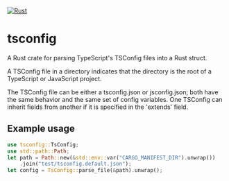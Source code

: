 [![Rust](https://github.com/drivasperez/tsconfig/actions/workflows/rust.yml/badge.svg)](https://github.com/drivasperez/tsconfig/actions/workflows/rust.yml)

# tsconfig

A Rust crate for parsing TypeScript's TSConfig files into a Rust struct.

A TSConfig file in a directory indicates that the directory is the root of a TypeScript or JavaScript project.

The TSConfig file can be either a tsconfig.json or jsconfig.json; both have the same behavior and the same set of config variables. One TSConfig can inherit fields from another if it is specified in the 'extends' field.

## Example usage

```rust
use tsconfig::TsConfig;
use std::path::Path;
let path = Path::new(&std::env::var("CARGO_MANIFEST_DIR").unwrap())
    .join("test/tsconfig.default.json");
let config = TsConfig::parse_file(&path).unwrap();
```

